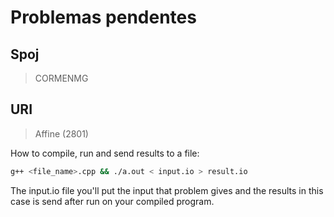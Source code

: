 # Problemas pendentes

## Spoj

> CORMENMG

## URI

> Affine (2801)


How to compile, run and send results to a file:

```bash
g++ <file_name>.cpp && ./a.out < input.io > result.io
```

The input.io file you'll put the input that problem gives and the results in this case is send after run on your compiled program.
